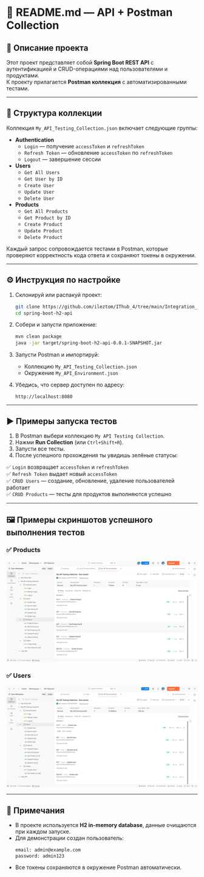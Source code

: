 # 📌 README.md — API + Postman Collection

## 📖 Описание проекта
Этот проект представляет собой **Spring Boot REST API** с аутентификацией и CRUD-операциями над пользователями и продуктами.  
К проекту прилагается **Postman коллекция** с автоматизированными тестами.  

---

## 📂 Структура коллекции
Коллекция `My_API_Testing_Collection.json` включает следующие группы:

- **Authentication**
  - `Login` — получение `accessToken` и `refreshToken`
  - `Refresh Token` — обновление `accessToken` по `refreshToken`
  - `Logout` — завершение сессии
- **Users**
  - `Get All Users`
  - `Get User by ID`
  - `Create User`
  - `Update User`
  - `Delete User`
- **Products**
  - `Get All Products`
  - `Get Product by ID`
  - `Create Product`
  - `Update Product`
  - `Delete Product`

Каждый запрос сопровождается тестами в Postman, которые проверяют корректность кода ответа и сохраняют токены в окружении.  

---

## ⚙️ Инструкция по настройке

1. Склонируй или распакуй проект:
   ```bash
   git clone https://github.com/ileztom/IThub_4/tree/main/Integration_testing/spring-boot-h2-api
   cd spring-boot-h2-api
   ```

2. Собери и запусти приложение:
   ```bash
   mvn clean package
   java -jar target/spring-boot-h2-api-0.0.1-SNAPSHOT.jar
   ```

3. Запусти Postman и импортируй:
   - Коллекцию `My_API_Testing_Collection.json`
   - Окружение `My_API_Environment.json`

4. Убедись, что сервер доступен по адресу:
   ```
   http://localhost:8080
   ```

---

## ▶️ Примеры запуска тестов

1. В Postman выбери коллекцию `My API Testing Collection`.
2. Нажми **Run Collection** (или `Ctrl+Shift+R`).
3. Запусти все тесты.
4. После успешного прохождения ты увидишь зелёные статусы:  

✅ `Login` возвращает `accessToken` и `refreshToken`  
✅ `Refresh Token` выдает новый `accessToken`  
✅ `CRUD Users` — создание, обновление, удаление пользователей работает  
✅ `CRUD Products` — тесты для продуктов выполняются успешно  

---

## 🖼 Примеры скриншотов успешного выполнения тестов

### ✅ Products
![Products](https://github.com/ileztom/IThub_4/blob/main/Integration_testing/spring-boot-h2-api/%D0%A2%D0%B5%D1%81%D1%82%D1%8B_Products.png)

### ✅ Users
![Users](https://github.com/ileztom/IThub_4/blob/main/Integration_testing/spring-boot-h2-api/%D0%A2%D0%B5%D1%81%D1%82%D1%8B_Users.png)

---

## 📌 Примечания
- В проекте используется **H2 in-memory database**, данные очищаются при каждом запуске.
- Для демонстрации создан пользователь:
  ```
  email: admin@example.com
  password: admin123
  ```
- Все токены сохраняются в окружение Postman автоматически.  
